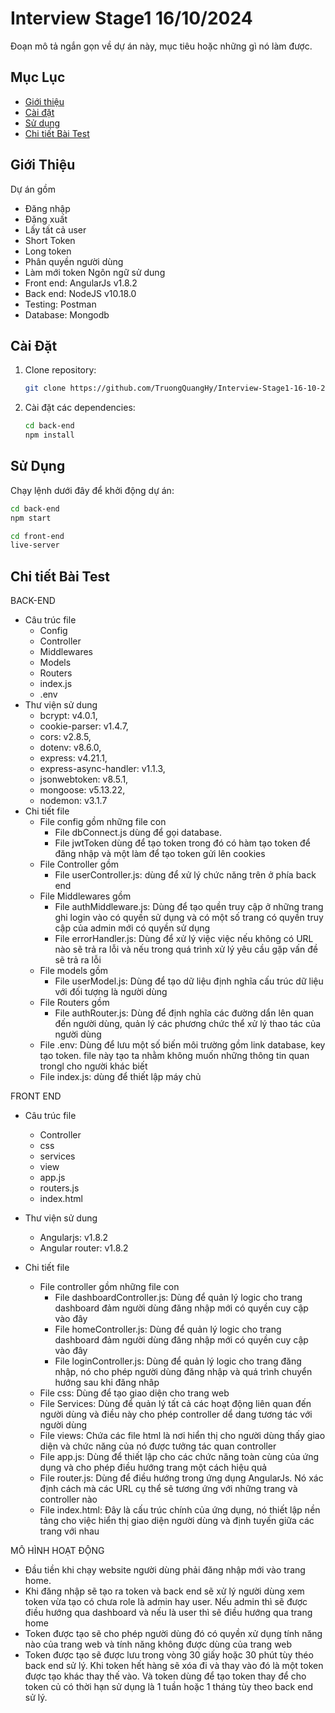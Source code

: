 # Interview Stage1 16/10/2024

Đoạn mô tả ngắn gọn về dự án này, mục tiêu hoặc những gì nó làm được.

## Mục Lục

- [Giới thiệu](#giới-thiệu)
- [Cài đặt](#cài-đặt)
- [Sử dụng](#sử-dụng)
- [Chi tiết Bài Test](#chi-tiết-bài-test)

## Giới Thiệu

Dự án gồm

- Đăng nhập
- Đăng xuất
- Lấy tất cả user
- Short Token
- Long token
- Phân quyền người dùng
- Làm mới token
  Ngôn ngữ sử dung
- Front end: AngularJs v1.8.2
- Back end: NodeJS v10.18.0
- Testing: Postman
- Database: Mongodb

## Cài Đặt

1. Clone repository:
   ```bash
   git clone https://github.com/TruongQuangHy/Interview-Stage1-16-10-2024.git
   ```
2. Cài đặt các dependencies:
   ```bash
   cd back-end
   npm install
   ```

## Sử Dụng

Chạy lệnh dưới đây để khởi động dự án:

```bash
cd back-end
npm start

cd front-end
live-server

```

## Chi tiết Bài Test

BACK-END

- Câu trúc file
  - Config
  - Controller
  - Middlewares
  - Models
  - Routers
  - index.js
  - .env
- Thư viện sử dung
  - bcrypt: v4.0.1,
  - cookie-parser: v1.4.7,
  - cors: v2.8.5,
  - dotenv: v8.6.0,
  - express: v4.21.1,
  - express-async-handler: v1.1.3,
  - jsonwebtoken: v8.5.1,
  - mongoose: v5.13.22,
  - nodemon: v3.1.7
- Chi tiết file
  - File config gồm những file con
    - File dbConnect.js dùng để gọi database.
    - File jwtToken dùng để tạo token trong đó có hàm tạo token để đăng nhập và một làm để tạo token gửi lên cookies
  - File Controller gồm
    - File userController.js: dùng để xử lý chức năng trên ở phía back end
  - File Middlewares gồm
    - File authMiddleware.js: Dùng để tạo quền truy cập ở những trang ghi login vào có quyền sử dụng và có một số trang có quyền truy cập của admin mới có quyền sử dụng
    - File errorHandler.js: Dùng để xử lý việc việc nếu không có URL nào sẽ trả ra lỗi và nếu trong quá trình xử lý yêu cầu gặp vấn đề sẽ trả ra lỗi
  - File models gồm
    - File userModel.js: Dùng để tạo dữ liệu định nghĩa cấu trúc dữ liệu với đối tượng là người dùng
  - File Routers gồm
    - File authRouter.js: Dùng để định nghĩa các đường dẩn lên quan đến người dùng, quản lý các phương chức thể xử lý thao tác của người dùng
  - File .env: Dùng để lưu một số biến môi trường gồm link database, key tạo token. file này tạo ta nhằm không muốn những thông tin quan trongl cho người khác biết
  - File index.js: dùng để thiết lập máy chủ

FRONT END

- Câu trúc file

  - Controller
  - css
  - services
  - view
  - app.js
  - routers.js
  - index.html

- Thư viện sử dung
  - Angularjs: v1.8.2
  - Angular router: v1.8.2
- Chi tiết file

  - File controller gồm những file con
    - File dashboardController.js: Dùng để quản lý logic cho trang dashboard đảm người dùng đăng nhập mới có quyền cuy cập vào đây
    - File homeController.js: Dùng để quản lý logic cho trang dashboard đảm người dùng đăng nhập mới có quyền cuy cập vào đây
    - File loginController.js: Dùng để quản lý logic cho trang đăng nhập, nó cho phép người dùng đăng nhập và quá trình chuyển hướng sau khi đăng nhâp
  - File css: Dùng để tạo giao diện cho trang web
  - File Services: Dùng để quản lý tất cả các hoạt động liên quan đến người dùng và điều này cho phép controller dể dang tương tác với người dùng
  - File views: Chứa các file html là nơi hiển thị cho người dùng thấy giao diện và chức năng của nó được tưởng tác quan controller
  - File app.js: Dùng để thiết lập cho các chức năng toàn cùng của ứng dụng và cho phép điều hướng trang một cách hiệu quả
  - File router.js: Dùng để điều hướng trong ứng dụng AngularJs. Nó xác định cách mà các URL cụ thể sẽ tương ứng với những trang và controller nào
  - File index.html: Đây là cấu trúc chính của ứng dụng, nó thiết lập nền tảng cho việc hiển thị giao diện người dùng và định tuyến giữa các trang với nhau

MÔ HÌNH HOẠT ĐỘNG

- Đầu tiền khi chạy website người dùng phải đăng nhập mới vào trang home.
- Khi đăng nhập sẽ tạo ra token và back end sẽ xử lý người dùng xem token vừa tạo có chưa role là admin hay user. Nếu admin thì sẽ được điều hướng qua dashboard và nếu là user thì sẽ điều hướng qua trang home
- Token được tạo sẽ cho phép người dùng đó có quyền xử dụng tính năng nào của trang web và tính năng không được dùng của trang web
- Token được tạo sẽ được lưu trong vòng 30 giấy hoặc 30 phút tùy théo back end sử lý. Khi token hết hàng sẽ xóa đi và thay vào đó là một token được tạo khác thay thế vào. Và token dùng để tạo token thay để cho token củ có thời hạn sử dụng là 1 tuần hoặc 1 tháng tùy theo back end sử lý.
